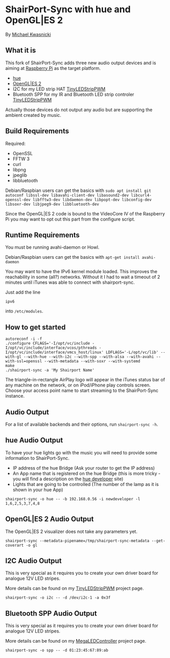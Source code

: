 ShairPort-Sync with hue and OpenGL|ES 2
==================================
By [Michael Kwasnicki](mailto:git@kwasi-ich.de)


What it is
----------
This fork of ShairPort-Sync adds three new audio output devices and is aiming at [Raspberry Pi](http://www.raspberrypi.org) as the target platform.

* [hue](http://www.meethue.com/)
* [OpenGL|ES 2](http://www.khronos.org/opengles/)
* I2C for my LED strip HAT [TinyLEDStripPWM](https://github.com/kwasmich/TinyLEDStripPWM)
* Bluetooth SPP for my IR and Bluetooth LED strip controler [TinyLEDStripPWM](https://github.com/kwasmich/)

Actually those devices do not output any audio but are supporting the ambient created by music.


Build Requirements
------------------
Required:
* OpenSSL
* FFTW 3
* curl
* libpng
* jpeglib
* libbluetooth


Debian/Raspbian users can get the basics with
`sudo apt install git autoconf libssl-dev libavahi-client-dev libasound2-dev libcurl4-openssl-dev libfftw3-dev libdaemon-dev libpopt-dev libconfig-dev libsoxr-dev libjpeg9-dev libbluetooth-dev`

Since the OpenGL|ES 2 code is bound to the VideoCore IV of the Raspberry Pi you may want to opt out this part from the configure script.


Runtime Requirements
--------------------
You must be running avahi-daemon or Howl.

Debian/Raspbian users can get the basics with
`apt-get install avahi-daemon`

You may want to have the IPv6 kernel module loaded. This improves the reachability in some (all?) networks.
Without it I had to wait a timeout of 2 minutes until iTunes was able to connect with shairport-sync.

Just add the line
```
ipv6
```
into `/etc/modules`.



How to get started
------------------
```
autoreconf -i -f
./configure CFLAGS='-I/opt/vc/include -I/opt/vc/include/interface/vcos/pthreads -I/opt/vc/include/interface/vmcs_host/linux' LDFLAGS='-L/opt/vc/lib' --with-gl --with-hue --with-i2c --with-spp --with-alsa --with-avahi --with-ssl=openssl --with-metadata --with-soxr --with-systemd
make
./shairport-sync -a 'My Shairport Name'
```

The triangle-in-rectangle AirPlay logo will appear in the iTunes status bar of any machine on the network, or on iPod/iPhone play controls screen. Choose your access point name to start streaming to the ShairPort-Sync instance.



Audio Output
------------
For a list of available backends and their options, run `shairport-sync -h`.



hue Audio Output
----------------
To have your hue lights go with the music you will need to provide some information to ShairPort-Sync.

* IP address of the hue Bridge (Ask your router to get the IP address)
* An App name that is registered on the hue Bridge (this is more tricky - you will find a description on the [hue developer](http://www.developers.meethue.com/documentation/getting-started) site)
* Lights that are going to be controlled (The number of the lamp as it is shown in your hue App)

```
shairport-sync -o hue -- -b 192.168.0.56 -i newdeveloper -l 1,6,2,5,3,7,4,8
```


OpenGL|ES 2 Audio Output
------------------------
The OpenGL|ES 2 visualizer does not take any parameters yet.

```
shairport-sync --metadata-pipename=/tmp/shairport-sync-metadata --get-coverart -o gl
```



I2C Audio Output
----------------
This is very special as it requires you to create your own driver board for analogue 12V LED stripes.

More details can be found on my [TinyLEDStripPWM](https://github.com/kwasmich/TinyLEDStripPWM) project page. 

```
shairport-sync -o i2c -- -d /dev/i2c-1 -a 0x3f
```



Bluetooth SPP Audio Output
--------------------------
This is very special as it requires you to create your own driver board for analogue 12V LED stripes.

More details can be found on my [MegaLEDController](https://github.com/kwasmich/MegaLEDController) project page. 

```
shairport-sync -o spp -- -d 01:23:45:67:89:ab
```
